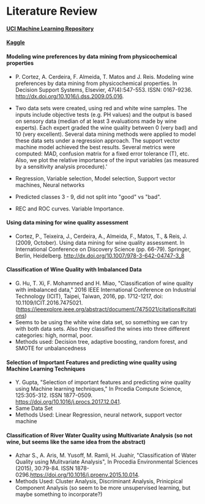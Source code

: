 # Literature Review

#### [UCI Machine Learning Repository](https://archive.ics.uci.edu/ml/datasets/Wine+Quality)

#### [Kaggle](https://www.kaggle.com/uciml/red-wine-quality-cortez-et-al-2009)

#### Modeling wine preferences by data mining from physicochemical properties

+ P. Cortez, A. Cerdeira, F. Almeida, T. Matos and J. Reis. Modeling wine preferences by data mining from physicochemical properties. In Decision Support Systems, Elsevier, 47(4):547-553. ISSN: 0167-9236. http://dx.doi.org/10.1016/j.dss.2009.05.016.

+ Two data sets were created, using red and white wine samples. The inputs include objective tests (e.g. PH values) and the output is based on sensory data (median of at least 3 evaluations made by wine experts). Each expert graded the wine quality between 0 (very bad) and 10 (very excellent). Several data mining methods were applied to model these data sets under a regression approach. The support vector machine model achieved the best results. Several metrics were computed: MAD, confusion matrix for a fixed error tolerance (T), etc. Also, we plot the relative importance of the input variables (as measured by a sensitivity analysis procedure).'

+ Regression, Variable selection, Model selection, Support vector machines, Neural networks

+ Predicted classes 3 - 9, did not split into "good" vs "bad".

+ REC and ROC curves. Variable Importance.

#### Using data mining for wine quality assessment

+ Cortez, P., Teixeira, J., Cerdeira, A., Almeida, F., Matos, T., & Reis, J. (2009, October). Using data mining for wine quality assessment. In International Conference on Discovery Science (pp. 66-79). Springer, Berlin, Heidelberg. http://dx.doi.org/10.1007/978-3-642-04747-3_8


#### Classification of Wine Quality with Imbalanced Data

+ G. Hu, T. Xi, F. Mohammed and H. Miao, "Classification of wine quality with imbalanced data," 2016 IEEE International Conference on Industrial Technology (ICIT), Taipei, Taiwan, 2016, pp. 1712-1217, doi: 10.1109/ICIT.2016.7475021. (https://ieeexplore.ieee.org/abstract/document/7475021/citations#citations)
+ Seems to be using the white wine data set, so something we can try with both data sets. Also they classified the wines into three different categories: high, normal, poor. 
+ Methods used: Decision tree, adaptive boosting, random forest, and SMOTE for unbalancedness

#### Selection of Important Features and predicting wine quality using Machine Learning Techniques

+ Y. Gupta, "Selection of important features and predicting wine quality using Machine learning techniques," In Prcedia Compute Science, 125:305-312. ISSN 1877-0509. https://doi.org/10.1016/j.procs.2017.12.041.
+ Same Data Set
+ Methods Used: Linear Regression, neural network, support vector machine

#### Classification of River Water Quality using Multivariate Analysis (so not wine, but seems like the same idea from the abstract)
+ Azhar S., A. Aris, M. Yusoff, M. Ramli, H. Juahir, "Classification of Water Quality using Mulitvariate Analysis", In Procedia Environmental Sciences (2015), 30:79-84. ISSN 1878-0296.https://doi.org/10.1016/j.proenv.2015.10.014.     
+ Methods Used: Cluster Analysis, Discriminant Analysis, Prinicpical Component Analysis (so seem to be more unsupervised learning, but maybe something to incorporate?)
